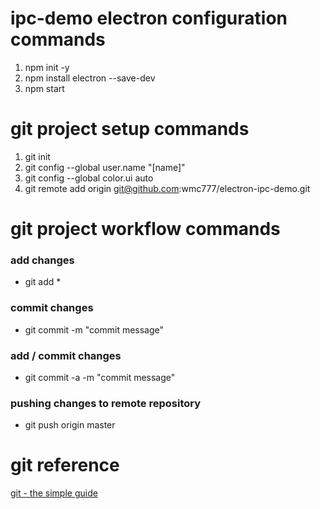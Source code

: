 # ipc-demo electron configuration commands
1) npm init -y
2) npm install electron --save-dev
3) npm start

# git project setup commands
1) git init
2) git config --global user.name "[name]"
3) git config --global color.ui auto
4) git remote add origin git@github.com:wmc777/electron-ipc-demo.git

# git project workflow commands
### add changes
* git add *
### commit changes
* git commit -m "commit message"
### add / commit changes
* git commit -a -m "commit message"
### pushing changes to remote repository
* git push origin master

# git reference
[git - the simple guide](http://rogerdudler.github.io/git-guide/)
